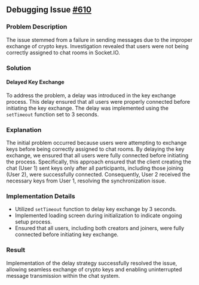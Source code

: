 ## Debugging Issue [#610](https://github.com/Dun-sin/Whisper/issues/610)

### Problem Description
The issue stemmed from a failure in sending messages due to the improper exchange of crypto keys. Investigation revealed that users were not being correctly assigned to chat rooms in Socket.IO.

### Solution
#### Delayed Key Exchange
To address the problem, a delay was introduced in the key exchange process. This delay ensured that all users were properly connected before initiating the key exchange. The delay was implemented using the `setTimeout` function set to 3 seconds.

### Explanation
The initial problem occurred because users were attempting to exchange keys before being correctly assigned to chat rooms. By delaying the key exchange, we ensured that all users were fully connected before initiating the process. Specifically, this approach ensured that the client creating the chat (User 1) sent keys only after all participants, including those joining (User 2), were successfully connected. Consequently, User 2 received the necessary keys from User 1, resolving the synchronization issue.

### Implementation Details
- Utilized `setTimeout` function to delay key exchange by 3 seconds.
- Implemented loading screen during initialization to indicate ongoing setup process.
- Ensured that all users, including both creators and joiners, were fully connected before initiating key exchange.

### Result
Implementation of the delay strategy successfully resolved the issue, allowing seamless exchange of crypto keys and enabling uninterrupted message transmission within the chat system.

